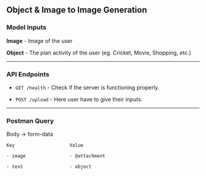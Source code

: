 ## Object & Image to Image Generation

### Model Inputs

**Image** - Image of the user

**Object** - The plan activity of the user (eg. Cricket, Movie, Shopping, etc.)

---

### API Endpoints

- ``` GET /health ``` - Check if the server is functioning properly.

- ``` POST /upload ``` - Here user have to give their inputs.

---

### Postman Query

Body -> form-data

```
Key                    Value

- image                - @attachment

- text                 - object
```